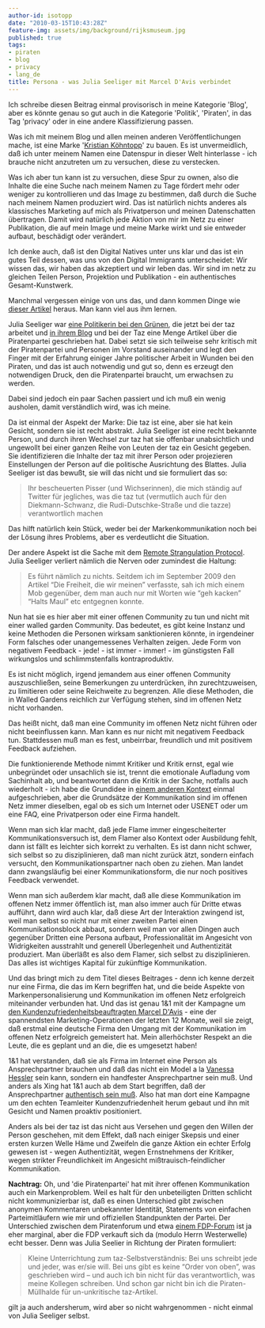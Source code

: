 ```yaml
---
author-id: isotopp
date: "2010-03-15T10:43:28Z"
feature-img: assets/img/background/rijksmuseum.jpg
published: true
tags:
- piraten
- blog
- privacy
- lang_de
title: Persona - was Julia Seeliger mit Marcel D'Avis verbindet
---
```

Ich schreibe diesen Beitrag einmal provisorisch in meine Kategorie 'Blog',
aber es könnte genau so gut auch in die Kategorie 'Politik', 'Piraten', in
das Tag 'privacy' oder in eine andere Klassifizierung passen.

Was ich mit meinem Blog und allen meinen anderen Veröffentlichungen mache,
ist eine Marke '[Kristian Köhntopp](http://www.google.de/search?q=Kristian+Köhntopp)' zu
bauen. Es ist unvermeidlich, daß ich unter meinem Namen eine Datenspur in
dieser Welt hinterlasse - ich brauche nicht anzutreten um zu versuchen,
diese zu verstecken.

Was ich aber tun kann ist zu versuchen, diese Spur zu ownen, also die
Inhalte die eine Suche nach meinem Namen zu Tage fördert mehr oder weniger
zu kontrollieren und das Image zu bestimmen, daß durch die Suche nach meinem
Namen produziert wird. Das ist natürlich nichts anderes als klassisches
Marketing auf mich als Privatperson und meinen Datenschatten übertragen.
Damit wird natürlich jede Aktion von mir im Netz zu einer Publikation, die
auf mein Image und meine Marke wirkt und sie entweder aufbaut, beschädigt
oder verändert.

Ich denke auch, daß ist den Digital Natives unter uns klar und das ist ein
gutes Teil dessen, was uns von den Digital Immigrants unterscheidet: Wir
wissen das, wir haben das akzeptiert und wir leben das. Wir sind im netz zu
gleichen Teilen Person, Projektion und Publikation - ein authentisches
Gesamt-Kunstwerk.

Manchmal vergessen einige von uns das, und dann kommen Dinge wie 
[dieser Artikel](http://julia-seeliger.de/taz-abo-my-ass/) heraus. Man kann
viel aus ihm lernen.

Julia Seeliger war 
[eine Politikerin bei den Grünen](http://de.wikipedia.org/wiki/Julia_Seeliger), die jetzt bei der taz
arbeitet und
[in ihrem Blog](http://julia-seeliger.de/tag/piratenpartei/) und bei der Taz
eine Menge Artikel über die Piratenpartei geschrieben hat. Dabei setzt sie
sich teilweise sehr kritisch mit der Piratenpartei und Personen im Vorstand
auseinander und legt den Finger mit der Erfahrung einiger Jahre politischer
Arbeit in Wunden bei den Piraten, und das ist auch notwendig und gut so,
denn es erzeugt den notwendigen Druck, den die Piratenpartei braucht, um
erwachsen zu werden.

Dabei sind jedoch ein paar Sachen passiert und ich muß ein wenig ausholen,
damit verständlich wird, was ich meine.

Da ist einmal der Aspekt der Marke: Die taz ist eine, aber sie hat kein
Gesicht, sondern sie ist recht abstrakt. Julia Seeliger ist eine recht
bekannte Person, und durch ihren Wechsel zur taz hat sie offenbar
unabsichtlich und ungewollt bei einer ganzen Reihe von Leuten der taz ein
Gesicht gegeben. Sie identifizieren die Inhalte der taz mit ihrer Person
oder projezieren Einstellungen der Person auf die politische Ausrichtung des
Blattes. Julia Seeliger ist das bewußt, sie will das nicht und sie
formuliert das so:

> Ihr bescheuerten Pisser (und Wichserinnen), die mich ständig auf Twitter
> für jegliches, was die taz tut (vermutlich auch für den Diekmann-Schwanz,
> die Rudi-Dutschke-Straße und die tazze) verantwortlich machen

Das hilft natürlich kein Stück, weder bei der Markenkommunikation noch bei
der Lösung ihres Problems, aber es verdeutlicht die Situation.

Der andere Aspekt ist die Sache mit dem 
[Remote Strangulation Protocol](http://cpansearch.perl.org/src/TSTANLEY/Acme-Remote-Strangulation-Protocol-0.03/README).
Julia Seeliger verliert nämlich die Nerven oder zumindest die Haltung:

> Es führt nämlich zu nichts. Seitdem ich im September 2009 den Artikel “Die
> Freiheit, die wir meinen” verfasste, sah ich mich einem Mob gegenüber, dem
> man auch nur mit Worten wie “geh kacken” “Halts Maul” etc entgegnen
> konnte.

Nun hat sie es hier aber mit einer offenen Community zu tun und nicht mit
einer walled garden Community. Das bedeutet, es gibt keine Instanz und keine
Methoden die Personen wirksam sanktionieren könnte, in irgendeiner Form
falsches oder unangemessenes Verhalten zeigen. Jede Form von negativem
Feedback - jede! - ist immer - immer! - im günstigsten Fall wirkungslos und
schlimmstenfalls kontraproduktiv.

Es ist nicht möglich, irgend jemandem aus einer offenen Community
auszuschließen, seine Bemerkungen zu unterdrücken, ihn zurechtzuweisen, zu
limitieren oder seine Reichweite zu begrenzen. Alle diese Methoden, die in
Walled Gardens reichlich zur Verfügung stehen, sind im offenen Netz nicht
vorhanden.

Das heißt nicht, daß man eine Community im offenen Netz nicht führen oder
nicht beeinflussen kann. Man kann es nur nicht mit negativem Feedback tun.
Stattdessen muß man es fest, unbeirrbar, freundlich und mit positivem
Feedback aufziehen.

Die funktionierende Methode nimmt Kritiker und Kritik ernst, egal wie
unbegründet oder unsachlich sie ist, trennt die emotionale Aufladung vom
Sachinhalt ab, und beantwortet dann die Kritik in der Sache, notfalls auch
wiederholt - ich habe die Grundidee in
[einem anderen Kontext](http://www.php-faq.de/q-newsgroup-wie-helfen.html)
einmal aufgeschrieben, aber die Grundsätze der Kommunikation sind im offenen
Netz immer dieselben, egal ob es sich um Internet oder USENET oder um eine
FAQ, eine Privatperson oder eine Firma handelt.

Wenn man sich klar macht, daß jede Flame immer eingescheiterter
Kommunikationsversuch ist, dem Flamer also Kontext oder Ausbildung fehlt,
dann ist fällt es leichter sich korrekt zu verhalten. Es ist dann nicht
schwer, sich selbst so zu disziplinieren, daß man nicht zurück ätzt, sondern
einfach versucht, den Kommunikationspartner nach oben zu ziehen. Man landet
dann zwangsläufig bei einer Kommunikationsform, die nur noch positives
Feedback verwendet.

Wenn man sich außerdem klar macht, daß alle diese Kommunikation im offenen
Netz immer öffentlich ist, man also immer auch für Dritte etwas aufführt,
dann wird auch klar, daß diese Art der Interaktion zwingend ist, weil man
selbst so nicht nur mit einer zweiten Partei einen Kommunikationsblock
abbaut, sondern weil man vor allen Dingen auch gegenüber Dritten eine
Persona aufbaut, Professionalität im Angesicht von Widrigkeiten ausstrahlt
und generell Überlegenheit und Authentizität produziert. Man überläßt es
also dem Flamer, sich selbst zu disziplinieren. Das alles ist wichtiges
Kapital für zukünftige Kommunikation.

Und das bringt mich zu dem Titel dieses Beitrages - denn ich kenne derzeit
nur eine Firma, die das im Kern begriffen hat, und die beide Aspekte von
Markenpersonalisierung und Kommunikation im offenen Netz erfolgreich
miteinander verbunden hat. Und das ist genau 1&1 mit der Kampagne um
[den Kundenzufriedenheitsbeauftragten Marcel D'Avis](http://blog.1und1.de/tag/marcell-davis/) - 
eine der spannendsten
Marketing-Operationen der letzten 12 Monate, weil sie zeigt, daß erstmal
eine deutsche Firma den Umgang mit der Kommunikation im offenen Netz
erfolgreich gemeistert hat. Mein allerhöchster Respekt an die Leute, die  es
geplant und an die, die es umgesetzt haben!

1&1 hat verstanden, daß sie als Firma im Internet eine Person als
Ansprechpartner brauchen und daß das nicht ein Model a la
[Vanessa Hessler](http://www.inside-digital.de/bildergalerie/alice-model-vanessa-hessler/120/1/)
sein kann, sondern ein handfester Ansprechpartner sein muß. Und anders als
Xing hat 1&1 auch ab dem Start begriffen, daß der Ansprechpartner
[authentisch sein muß](http://off-the-record.de/2010/02/24/es-hat-xing-gemacht-und-der-spiesser-lacht/).
Also hat man dort eine Kampagne um den echten Teamleiter Kundenzufriedenheit
herum gebaut und ihn mit Gesicht und Namen proaktiv positioniert.

Anders als bei der taz ist das nicht aus Versehen und gegen den Willen der
Person geschehen, mit dem Effekt, daß nach einiger Skepsis und einer ersten
kurzen Welle Häme und Zweifeln die ganze Aktion ein echter Erfolg gewesen
ist - wegen Authentizität, wegen Ernstnehmens der Kritiker, wegen strikter
Freundlichkeit im Angesicht mißtrauisch-feindlicher Kommunikation.

**Nachtrag:** Oh, und 'die Piratenpartei' hat mit ihrer offenen
Kommunikation auch ein Markenproblem. Weil es halt für den unbeteiligten
Dritten schlicht nicht kommunizierbar ist, daß es einen Unterschied gibt
zwischen anonymen Kommentaren unbekannter Identität, Statements von
einfachen Parteimitläufern wie mir und offiziellen Standpunkten der Partei.
Der Unterschied zwischen dem Piratenforum und etwa
[einem FDP-Forum](http://forum.fdp-bundesverband.de/read.php?10,1258784,1258784#msg-1258784)
ist ja eher marginal, aber die FDP verkauft sich da (modulo Herrn
Westerwelle) echt besser. Denn was Julia Seelier in Richtung der Piraten
formuliert:

> Kleine Unterrichtung zum taz-Selbstverständnis: Bei uns schreibt jede und
> jeder, was er/sie will. Bei uns gibt es keine “Order von oben”, was
> geschrieben wird – und auch ich bin nicht für das verantwortlich, was
> meine Kollegen schreiben. Und schon gar nicht bin ich die
> Piraten-Müllhalde für un-unkritische taz-Artikel.

gilt ja auch andersherum, wird aber so nicht wahrgenommen - nicht einmal von
Julia Seeliger selbst.
